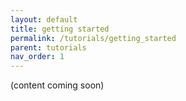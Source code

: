 ```yaml
---
layout: default
title: getting started
permalink: /tutorials/getting_started
parent: tutorials
nav_order: 1
---
```


(content coming soon)
